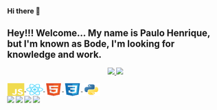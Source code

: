 ### Hi there 👋

<!--
**paulopradella/paulopradella** is a ✨ _special_ ✨ repository because its `README.md` (this file) appears on your GitHub profile.

Here are some ideas to get you started:

- 🔭 I’m currently working on ...
- 🌱 I’m currently learning ...
- 👯 I’m looking to collaborate on ...
- 🤔 I’m looking for help with ...
- 💬 Ask me about ...
- 📫 How to reach me: ...
- 😄 Pronouns: ...
- ⚡ Fun fact: ...
-->
<!-- ## Paulo Henrique, Bode, Kiwi... Existem várias formas de me chamar... Não estou aqui para fazer volume, meu objetivo é fazer a diferença, ganhar experiência e passar a minha experiência. Se é isso que busca, está no lugar certo, mas se quer só mais um, obrigado pela visita! -->
## Hey!!! Welcome... My name is Paulo Henrique, but I'm known as Bode, I'm looking for knowledge and work.
<div align="center">
  <a href="https://github.com/paulopradella">
  <img height="200em" src="https://github-readme-stats.vercel.app/api?username=paulopradella&show_icons=true&theme=dark&include_all_commits=true&count_private=true"/>
  <img height="200em" src="https://github-readme-stats.vercel.app/api/top-langs/?username=paulopradella&layout=compact&langs_count=7&theme=dark"/>
</div>
<Bode style="display: inline_block"><br>
  <img align="center" alt="Bode-Js" height="30" width="40" src="https://raw.githubusercontent.com/devicons/devicon/master/icons/javascript/javascript-plain.svg">
  <img align="center" alt="Bode-React" height="30" width="40" src="https://raw.githubusercontent.com/devicons/devicon/master/icons/react/react-original.svg">
  <img align="center" alt="Bode-HTML" height="30" width="40" src="https://raw.githubusercontent.com/devicons/devicon/master/icons/html5/html5-original.svg">
  <img align="center" alt="Bode-CSS" height="30" width="40" src="https://raw.githubusercontent.com/devicons/devicon/master/icons/css3/css3-original.svg">
  <img align="center" alt="Bode-Python" height="30" width="40" src="https://raw.githubusercontent.com/devicons/devicon/master/icons/python/python-original.svg">
</Bode
  
  ##
 
<div> 
  <a href="https://www.instagram.com/paulohrpradella/" target="_blank"><img src="https://img.shields.io/badge/Instagram-E4405F?style=for-the-badge&logo=instagram&logoColor=white" target="_blank"></a>
 <a href="https://open.spotify.com/user/12182988856?si=f904477f23b14c9b" target="_blank"><img src="https://img.shields.io/badge/Spotify-1ED760?&style=for-the-badge&logo=spotify&logoColor=white" target="_blank"></a>
  <a href = "mailto:paulohrpradella@gmail.com"><img src="https://img.shields.io/badge/Gmail-D14836?style=for-the-badge&logo=gmail&logoColor=white" target="_blank"></a>
  <a href="https://www.linkedin.com/in/paulohrpradella/" target="_blank"><img src="https://img.shields.io/badge/LinkedIn-0077B5?style=for-the-badge&logo=linkedin&logoColor=white" target="_blank"></a> 
 
  <!-- ![Snake animation](https://github.com/rafaballerini/rafaballerini/blob/output/github-contribution-grid-snake.svg)
  -->
</div>